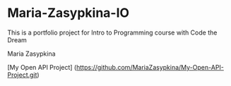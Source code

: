 # Maria-Zasypkina-IO

This is a portfolio project for Intro to Programming course with Code the Dream

Maria Zasypkina

[My Open API Project] (https://github.com/MariaZasypkina/My-Open-API-Project.git)
